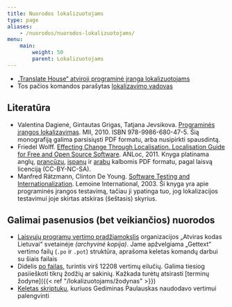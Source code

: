 ```yaml
---
title: Nuorodos lokalizuotojams
type: page
aliases:
    - /nuorodos/nuorodos-lokalizuotojams/
menu:
    main:
        weight: 50
        parent: Lokalizuotojams
---
```


* [„Translate House“ atviroji programinė įranga lokalizuotojams](http://translatehouse.org/)
* Tos pačios komandos parašytas [lokalizavimo vadovas](https://docs.translatehouse.org/projects/localization-guide/en/latest/)

Literatūra
----------

* Valentina Dagienė, Gintautas Grigas, Tatjana
  Jevsikova. [Programinės įrangos lokalizavimas](<Programinės įrangos lokalizavimas (MII 2010).pdf>). MII, 2010. ISBN
  978-9986-680-47-5. Šią monografiją galima parsisiųsti PDF formatu, arba nusipirkti spausdintą.
* Friedel
  Wolff. [Effecting Change Through Localisation. Localisation Guide for Free and Open Source Software](<FOSS l10n guide - 20110214-en.pdf>).
  ANLoc, 2011. Knyga platinama
  anglų, [prancūzų](<FOSS l10n guide - 20110214-fr.pdf>), [ispanų](<FOSS l10n guide - 20120512-es_0.pdf>)
  ir [arabų](<FOSS l10n guide - 20110214-ar.pdf>) kalbomis PDF formatu, pagal laisvą licenciją (CC-BY-NC-SA).
* Manfred Rätzmann, Clinton De
  Young. [Software Testing and Internationalization](<Software Testing and Internationalization (2003).pdf>). Lemoine
  International, 2003. Ši knyga yra apie programinės įrangos testavimą, tačiau ji ypatinga tuo, jog lokalizacijos
  testavimui joje skirtas atskiras (šeštasis) skyrius.

Galimai pasenusios (bet veikiančios) nuorodos
---------------------------------------------

* [Laisvųjų programų vertimo pradžiamokslis](http://web.archive.org/web/20070217113704/http://www.akl.lt/skaitykla/dokumentacija/?doc=vertimas.html)
  organizacijos „Atviras kodas Lietuvai“ svetainėje _(archyvinė kopija)_. Jame apžvelgiama „Gettext“ vertimo failų (`.po`
  ir `.pot`) struktūra, aprašoma keletas komandų darbui su šiais failais
* Didelis [po failas](liet.po.gz), turintis virš 12208 vertimų eilučių. Galima tiesiog pasiieškoti tikrų žodžių ar
  sakinių. Kažkada turėtų atsirasti [terminų žodyne]({{< ref "/lokalizuotojams/žodynas" >}})
* [Keletas skriptukų](potools.tar.gz), kuriuos Gediminas Paulauskas naudodavo vertimui palengvinti